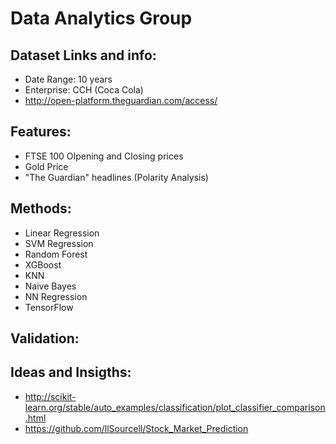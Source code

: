 # Data Analytics Group

## Dataset Links and info: 
- Date Range: 10 years
- Enterprise: CCH (Coca Cola)
- http://open-platform.theguardian.com/access/
  
## Features: 
- FTSE 100 OIpening and Closing prices
- Gold Price
- "The Guardian" headlines (Polarity Analysis)

## Methods:
- Linear Regression
- SVM Regression
- Random Forest
- XGBoost
- KNN
- Naive Bayes
- NN Regression
- TensorFlow

## Validation:

## Ideas and Insigths:
- http://scikit-learn.org/stable/auto_examples/classification/plot_classifier_comparison.html
- https://github.com/llSourcell/Stock_Market_Prediction
